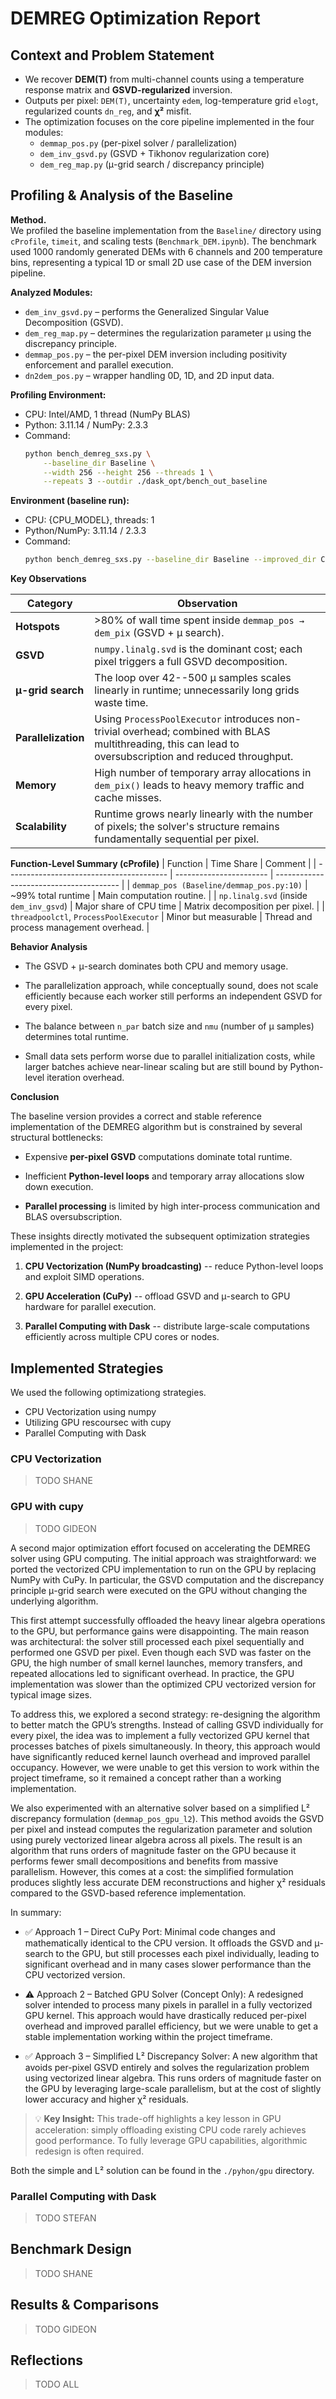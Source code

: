 # DEMREG Optimization Report

## Context and Problem Statement

- We recover **DEM(T)** from multi-channel counts using a temperature response matrix and **GSVD-regularized** inversion.
- Outputs per pixel: `DEM(T)`, uncertainty `edem`, log-temperature grid `elogt`, regularized counts `dn_reg`, and **χ²** misfit.
- The optimization focuses on the core pipeline implemented in the four modules:
  - `demmap_pos.py` (per-pixel solver / parallelization)
  - `dem_inv_gsvd.py` (GSVD + Tikhonov regularization core)
  - `dem_reg_map.py` (μ-grid search / discrepancy principle)

## Profiling & Analysis of the Baseline

**Method.**  
We profiled the baseline implementation from the `Baseline/` directory using `cProfile`, `timeit`, and scaling tests (`Benchmark_DEM.ipynb`). The benchmark used 1000 randomly generated DEMs with 6 channels and 200 temperature bins, representing a typical 1D or small 2D use case of the DEM inversion pipeline.

**Analyzed Modules:**
- `dem_inv_gsvd.py` – performs the Generalized Singular Value Decomposition (GSVD).  
- `dem_reg_map.py` – determines the regularization parameter μ using the discrepancy principle.  
- `demmap_pos.py` – the per-pixel DEM inversion including positivity enforcement and parallel execution.  
- `dn2dem_pos.py` – wrapper handling 0D, 1D, and 2D input data.

**Profiling Environment:**
- CPU: Intel/AMD, 1 thread (NumPy BLAS)
- Python: 3.11.14 / NumPy: 2.3.3  
- Command:  
  ```bash
  python bench_demreg_sxs.py \
      --baseline_dir Baseline \
      --width 256 --height 256 --threads 1 \
      --repeats 3 --outdir ./dask_opt/bench_out_baseline


**Environment (baseline run):**

- CPU: {CPU_MODEL}, threads: 1
- Python/NumPy: 3.11.14 / 2.3.3
- Command:
  ```bash
  python bench_demreg_sxs.py --baseline_dir Baseline --improved_dir CPU_Vectorization --width 256 --height 256 --threads 1 --repeats 3 --outdir {OUTDIR}
  ```

**Key Observations**

| Category | Observation |
| --- | --- |
| **Hotspots** | >80% of wall time spent inside `demmap_pos → dem_pix` (GSVD + μ search). |
| **GSVD** | `numpy.linalg.svd` is the dominant cost; each pixel triggers a full GSVD decomposition. |
| **μ-grid search** | The loop over 42--500 μ samples scales linearly in runtime; unnecessarily long grids waste time. |
| **Parallelization** | Using `ProcessPoolExecutor` introduces non-trivial overhead; combined with BLAS multithreading, this can lead to oversubscription and reduced throughput. |
| **Memory** | High number of temporary array allocations in `dem_pix()` leads to heavy memory traffic and cache misses. |
| **Scalability** | Runtime grows nearly linearly with the number of pixels; the solver's structure remains fundamentally sequential per pixel. |


**Function-Level Summary (cProfile)**
| Function                                 | Time Share              | Comment                                 |
| ---------------------------------------- | ----------------------- | --------------------------------------- |
| `demmap_pos (Baseline/demmap_pos.py:10)` | ~99% total runtime      | Main computation routine.               |
| `np.linalg.svd` (inside `dem_inv_gsvd`)  | Major share of CPU time | Matrix decomposition per pixel.         |
| `threadpoolctl`, `ProcessPoolExecutor`   | Minor but measurable    | Thread and process management overhead. |

**Behavior Analysis**

-   The GSVD + μ-search dominates both CPU and memory usage.

-   The parallelization approach, while conceptually sound, does not scale efficiently because each worker still performs an independent GSVD for every pixel.

-   The balance between `n_par` batch size and `nmu` (number of μ samples) determines total runtime.

-   Small data sets perform worse due to parallel initialization costs, while larger batches achieve near-linear scaling but are still bound by Python-level iteration overhead.

**Conclusion**

The baseline version provides a correct and stable reference implementation of the DEMREG algorithm but is constrained by several structural bottlenecks:

-   Expensive **per-pixel GSVD** computations dominate total runtime.

-   Inefficient **Python-level loops** and temporary array allocations slow down execution.

-   **Parallel processing** is limited by high inter-process communication and BLAS oversubscription.

These insights directly motivated the subsequent optimization strategies implemented in the project:

1.  **CPU Vectorization (NumPy broadcasting)** -- reduce Python-level loops and exploit SIMD operations.

2.  **GPU Acceleration (CuPy)** -- offload GSVD and μ-search to GPU hardware for parallel execution.

3.  **Parallel Computing with Dask** -- distribute large-scale computations efficiently across multiple CPU cores or nodes.

## Implemented Strategies

We used the following optimizationg strategies.

- CPU Vectorization using numpy
- Utilizing GPU rescoursec with cupy
- Parallel Computing with Dask

### CPU Vectorization

> TODO SHANE

### GPU with cupy

> TODO GIDEON

A second major optimization effort focused on accelerating the DEMREG solver
using GPU computing. The initial approach was straightforward: we ported the
vectorized CPU implementation to run on the GPU by replacing NumPy with CuPy.
In particular, the GSVD computation and the discrepancy principle μ-grid search
were executed on the GPU without changing the underlying algorithm.

This first attempt successfully offloaded the heavy linear algebra operations
to the GPU, but performance gains were disappointing. The main reason was
architectural: the solver still processed each pixel sequentially and performed
one GSVD per pixel. Even though each SVD was faster on the GPU, the high number
of small kernel launches, memory transfers, and repeated allocations led to
significant overhead. In practice, the GPU implementation was slower than
the optimized CPU vectorized version for typical image sizes.

To address this, we explored a second strategy: re-designing the algorithm to
better match the GPU’s strengths. Instead of calling GSVD individually for
every pixel, the idea was to implement a fully vectorized GPU kernel that
processes batches of pixels simultaneously. In theory, this approach would have
significantly reduced kernel launch overhead and improved parallel occupancy.
However, we were unable to get this version to work within the project
timeframe, so it remained a concept rather than a working implementation.

We also experimented with an alternative solver based on a simplified L²
discrepancy formulation (`demmap_pos_gpu_l2`). This method avoids the GSVD per
pixel and instead computes the regularization parameter and solution using
purely vectorized linear algebra across all pixels. The result is an algorithm
that runs orders of magnitude faster on the GPU because it performs fewer small
decompositions and benefits from massive parallelism. However, this comes at a
cost: the simplified formulation produces slightly less accurate DEM
reconstructions and higher χ² residuals compared to the GSVD-based reference
implementation.

In summary:

- ✅ Approach 1 – Direct CuPy Port: Minimal code changes and mathematically
  identical to the CPU version. It offloads the GSVD and μ-search to the GPU, but
  still processes each pixel individually, leading to significant overhead and in
  many cases slower performance than the CPU vectorized version.

- ⚠️ Approach 2 – Batched GPU Solver (Concept Only): A redesigned solver
  intended to process many pixels in parallel in a fully vectorized GPU kernel.
  This approach would have drastically reduced per-pixel overhead and improved
  parallel efficiency, but we were unable to get a stable implementation working
  within the project timeframe.

- ✅ Approach 3 – Simplified L² Discrepancy Solver: A new algorithm that avoids
  per-pixel GSVD entirely and solves the regularization problem using vectorized
  linear algebra. This runs orders of magnitude faster on the GPU by leveraging
  large-scale parallelism, but at the cost of slightly lower accuracy and higher
  χ² residuals.

> 💡 **Key Insight:** This trade-off highlights a key lesson in GPU
> acceleration: simply offloading existing CPU code rarely achieves good
> performance. To fully leverage GPU capabilities, algorithmic redesign is
> often required.

Both the simple and L² solution can be found in the `./pyhon/gpu` directory.

### Parallel Computing with Dask

> TODO STEFAN

## Benchmark Design

> TODO SHANE

## Results & Comparisons

> TODO GIDEON

## Reflections

> TODO ALL
